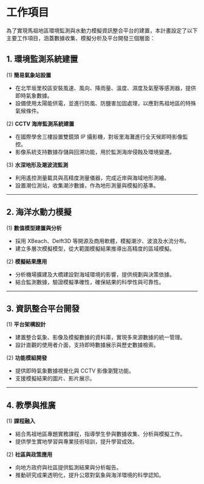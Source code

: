 # 工作項目

為了實現馬祖地區環境監測與水動力模擬資訊整合平台的建置，本計畫設定了以下主要工作項目，涵蓋數據收集、模擬分析及平台開發三個層面：

## 1. 環境監測系統建置
(1) **簡易氣象站設置**
   - 在北竿坂里校區安裝風速、風向、降雨量、溫度、濕度及氣壓等感測器，提供即時氣象數據。
   - 設備使用太陽能供電，並進行防風、防鹽害加固處理，以應對馬祖地區的特殊氣候條件。

(2) **CCTV 海岸監測系統建置**
   - 在國際學舍三樓設置雙鏡頭 IP 攝影機，對坂里海灘進行全天候即時影像監控。
   - 影像系統支持數據存儲與回溯功能，用於監測海岸侵蝕及環境變遷。

(3) **水深地形及潮波流監測**
   - 利用遙控測量載具與高精度測量儀器，完成近岸與海域地形測繪。
   - 設置潮位測站，收集潮汐數據，作為地形測量與模擬的基準。

---

## 2. 海洋水動力模擬
(1) **數值模型建置與分析**
   - 採用 XBeach、Delft3D 等開源及商用軟體，模擬潮汐、波浪及水流分布。
   - 建立多層次模擬模型，從大範圍模擬結果推導出高精度的區域模擬。

(2) **模擬結果應用**
   - 分析機場擴建及大橋建設對海域環境的影響，提供規劃與決策依據。
   - 結合監測數據，驗證模擬準確性，確保結果的科學性與可靠性。

---

## 3. 資訊整合平台開發
(1) **平台架構設計**
   - 建置整合氣象、影像及模擬數據的資料庫，實現多來源數據的統一管理。
   - 設計直觀的使用者介面，支持即時數據展示與歷史數據檢索。

(2) **功能模組開發**
   - 提供即時氣象數據視覺化與 CCTV 影像瀏覽功能。
   - 支援模擬結果的圖片、影片展示。

---

## 4. 教學與推廣
(1) **課程融入**
   - 結合馬祖地區專題實務課程，指導學生參與數據收集、分析與模擬工作。
   - 提供學生實地學習與專業技術培訓，提升學習成效。

(2) **社區與政策應用**
   - 向地方政府與社區提供監測結果與分析報告。
   - 推動研究成果透明化，提升公眾對氣象與海洋環境的科學認知。